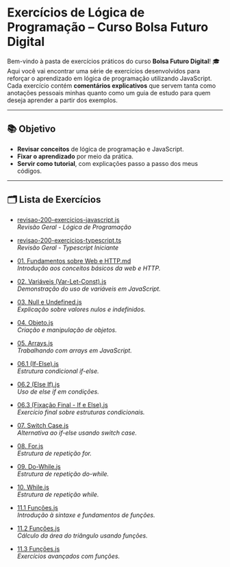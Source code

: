 # Exercícios de Lógica de Programação – Curso Bolsa Futuro Digital

Bem-vindo à pasta de exercícios práticos do curso **Bolsa Futuro Digital**! 🎓  
Aqui você vai encontrar uma série de exercícios desenvolvidos para reforçar o aprendizado em lógica de programação utilizando JavaScript. Cada exercício contém **comentários explicativos** que servem tanta como anotações pessoais minhas quanto como um guia de estudo para quem deseja aprender a partir dos exemplos.

---

## 📚 Objetivo

- **Revisar conceitos** de lógica de programação e JavaScript.  
- **Fixar o aprendizado** por meio da prática.  
- **Servir como tutorial**, com explicações passo a passo dos meus códigos.

---

## 🗂 Lista de Exercícios

- [revisao-200-exercicios-javascript.js](https://github.com/felipem5552/200-exercicios-javascript)  
  *Revisão Geral - Lógica de Programação*

- [revisao-200-exercicios-typescript.ts](https://github.com/felipem5552/200-exercicios-typescript)  
  *Revisão Geral - Typescript Iniciante*  

- [01. Fundamentos sobre Web e HTTP.md](https://github.com/felipem5552/javascript-iniciante/blob/main/curso-bolsa-futuro-digital/logica-de-programacao/exercicios/01.%20Fundamentos%20sobre%20Web%20e%20HTTP.md)  
  *Introdução aos conceitos básicos da web e HTTP.*

- [02. Variáveis (Var-Let-Const).js](https://github.com/felipem5552/javascript-iniciante/blob/main/curso-bolsa-futuro-digital/logica-de-programacao/exercicios/02.%20Variáveis%20(Var-Let-Const).js)  
  *Demonstração do uso de variáveis em JavaScript.*

- [03. Null e Undefined.js](https://github.com/felipem5552/javascript-iniciante/blob/main/curso-bolsa-futuro-digital/logica-de-programacao/exercicios/03.%20Null%20e%20Undefined.js)  
  *Explicação sobre valores nulos e indefinidos.*

- [04. Objeto.js](https://github.com/felipem5552/javascript-iniciante/blob/main/curso-bolsa-futuro-digital/logica-de-programacao/exercicios/04.%20Objeto.js)  
  *Criação e manipulação de objetos.*

- [05. Arrays.js](https://github.com/felipem5552/javascript-iniciante/blob/main/curso-bolsa-futuro-digital/logica-de-programacao/exercicios/05.%20Arrays.js)  
  *Trabalhando com arrays em JavaScript.*

- [06.1 (If-Else).js](https://github.com/felipem5552/javascript-iniciante/blob/main/curso-bolsa-futuro-digital/logica-de-programacao/exercicios/06.1%20(If-Else).js)  
  *Estrutura condicional if-else.*

- [06.2 (Else If).js](https://github.com/felipem5552/javascript-iniciante/blob/main/curso-bolsa-futuro-digital/logica-de-programacao/exercicios/06.2%20(Else%20If).js)  
  *Uso de else if em condições.*

- [06.3 (Fixação Final - If e Else).js](https://github.com/felipem5552/javascript-iniciante/blob/main/curso-bolsa-futuro-digital/logica-de-programacao/exercicios/06.3%20(Fixação%20Final%20-%20If%20e%20Else).js)  
  *Exercício final sobre estruturas condicionais.*

- [07. Switch Case.js](https://github.com/felipem5552/javascript-iniciante/blob/main/curso-bolsa-futuro-digital/logica-de-programacao/exercicios/07.%20Switch%20Case.js)  
  *Alternativa ao if-else usando switch case.*

- [08. For.js](https://github.com/felipem5552/javascript-iniciante/blob/main/curso-bolsa-futuro-digital/logica-de-programacao/exercicios/08.%20For.js)  
  *Estrutura de repetição for.*

- [09. Do-While.js](https://github.com/felipem5552/javascript-iniciante/blob/main/curso-bolsa-futuro-digital/logica-de-programacao/exercicios/09.%20Do-While.js)  
  *Estrutura de repetição do-while.*

- [10. While.js](https://github.com/felipem5552/javascript-iniciante/blob/main/curso-bolsa-futuro-digital/logica-de-programacao/exercicios/10.%20While.js)  
  *Estrutura de repetição while.*

- [11.1 Funções.js](https://github.com/felipem5552/javascript-iniciante/blob/main/curso-bolsa-futuro-digital/logica-de-programacao/exercicios/11.1%20Funções.js)  
  *Introdução à sintaxe e fundamentos de funções.*

- [11.2 Funções.js](https://github.com/felipem5552/javascript-iniciante/blob/main/curso-bolsa-futuro-digital/logica-de-programacao/exercicios/11.2%20Funções.js)  
  *Cálculo da área do triângulo usando funções.*

- [11.3 Funções.js](https://github.com/felipem5552/javascript-iniciante/blob/main/curso-bolsa-futuro-digital/logica-de-programacao/exercicios/11.3%20Funções.js)  
  *Exercícios avançados com funções.*
